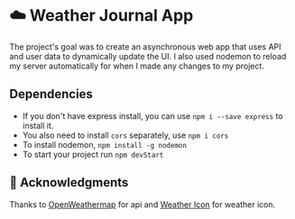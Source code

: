 # :cloud: Weather Journal App
The project's goal was to create an asynchronous web app that uses API and user data to dynamically update the UI. I also used nodemon to reload my server automatically for when I made any changes to my project.


## Dependencies
- If you don't have express install, you can use `npm i --save express` to install it.
- You also need to install `cors` separately, use `npm i cors`
- To install nodemon, `npm install -g nodemon`
- To start your project run `npm devStart`


## :pray: Acknowledgments
Thanks to [OpenWeathermap](https://openweathermap.org/) for api and [Weather Icon](https://erikflowers.github.io/weather-icons/) for weather icon.

